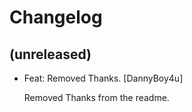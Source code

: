 Changelog
=========


(unreleased)
------------
- Feat: Removed Thanks. [DannyBoy4u]

  Removed Thanks from the readme.


